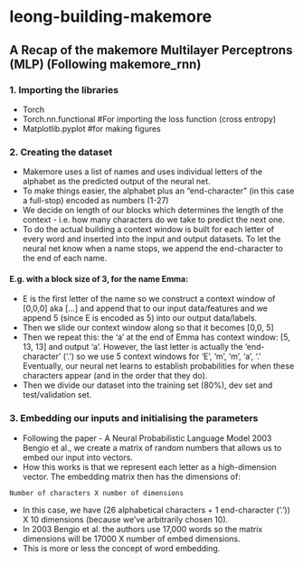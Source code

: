 # leong-building-makemore
## A Recap of the makemore Multilayer Perceptrons (MLP) (Following makemore_rnn)
### 1. Importing the libraries
  - Torch
  - Torch.nn.functional #For importing the loss function (cross entropy)
  - Matplotlib.pyplot #for making figures
### 2. Creating the dataset
  - Makemore uses a list of names and uses individual letters of the alphabet as the predicted output of the neural net.
  - To make things easier, the alphabet plus an “end-character” (in this case a full-stop) encoded as numbers (1-27)
  - We decide on length of our blocks which determines the length of the context - i.e. how many characters do we take to predict the next one.
  - To do the actual building a context window is built for each letter of every word and inserted into the input and output datasets. To let the neural net know when a name stops, we append the end-character to the end of each name.

#### E.g. with a block size of 3, for the name Emma:
  - E is the first letter of the name so we construct a context window of [0,0,0] aka [...] and append that to our input data/features and we append 5 (since E is encoded as 5) into our output data/labels.
  - Then we slide our context window along so that it becomes [0,0, 5]
  - Then we repeat this: the ‘a’ at the end of Emma has context window: [5, 13, 13] and output ‘a’. However, the last letter is actually the ‘end-character’ (‘.’) so we use 5 context windows for ‘E’, ‘m’, ‘m’, ‘a’, ‘.’ Eventually, our neural net learns to establish probabilities for when these characters appear (and in the order that they do).
  - Then we divide our dataset into the training set (80%), dev set and test/validation set.
### 3. Embedding our inputs and initialising the parameters
  -  Following the paper - A Neural Probabilistic Language Model 2003 Bengio et al., we create a matrix of random numbers that allows us to embed our input into vectors.
  - How this works is that we represent each letter as a high-dimension vector. The embedding matrix then has the dimensions of:
```
Number of characters X number of dimensions
```
  - In this case, we have (26 alphabetical characters + 1 end-character (‘.’)) X 10 dimensions (because we’ve arbitrarily chosen 10).
  - In 2003 Bengio et al. the authors use 17,000 words so the matrix dimensions will be 17000 X number of embed dimensions.
  - This is more or less the concept of word embedding.


